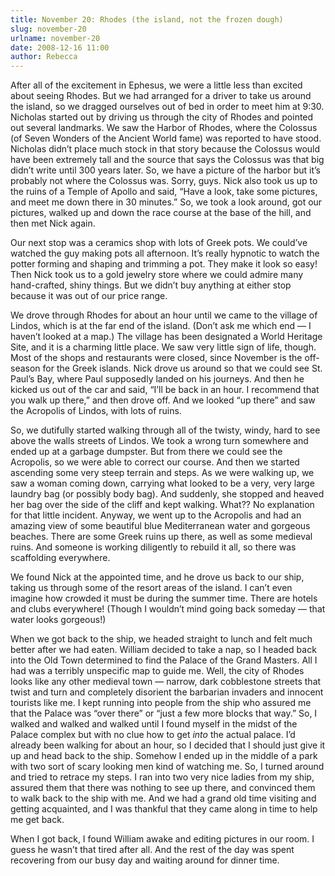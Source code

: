 ```yaml
---
title: November 20: Rhodes (the island, not the frozen dough)
slug: november-20
urlname: november-20
date: 2008-12-16 11:00
author: Rebecca
---
```

After all of the excitement in Ephesus, we were a little less than excited about
seeing Rhodes. But we had arranged for a driver to take us around the island, so
we dragged ourselves out of bed in order to meet him at 9:30. Nicholas started
out by driving us through the city of Rhodes and pointed out several landmarks.
We saw the Harbor of Rhodes, where the Colossus (of Seven Wonders of the Ancient
World fame) was reported to have stood. Nicholas didn&#x02bc;t place much stock
in that story because the Colossus would have been extremely tall and the source
that says the Colossus was that big didn&#x02bc;t write until 300 years later.
So, we have a picture of the harbor but it&#x02bc;s probably not where the
Colossus was. Sorry, guys. Nick also took us up to the ruins of a Temple of
Apollo and said, &ldquo;Have a look, take some pictures, and meet me down there
in 30 minutes.&rdquo; So, we took a look around, got our pictures, walked up and
down the race course at the base of the hill, and then met Nick again.

Our next stop was a ceramics shop with lots of Greek pots. We could&#x02bc;ve
watched the guy making pots all afternoon. It&#x02bc;s really hypnotic to watch
the potter forming and shaping and trimming a pot. They make it look so easy!
Then Nick took us to a gold jewelry store where we could admire many
hand-crafted, shiny things. But we didn&#x02bc;t buy anything at either stop
because it was out of our price range.

We drove through Rhodes for about an hour until we came to the village of
Lindos, which is at the far end of the island. (Don&#x02bc;t ask me which end
&mdash; I haven&#x02bc;t looked at a map.) The village has been designated a
World Heritage Site, and it is a charming little place. We saw very little sign
of life, though. Most of the shops and restaurants were closed, since November
is the off-season for the Greek islands. Nick drove us around so that we could
see St. Paul&#x02bc;s Bay, where Paul supposedly landed on his journeys. And
then he kicked us out of the car and said, &ldquo;I&#x02bc;ll be back in an
hour. I recommend that you walk up there,&rdquo; and then drove off. And we
looked &ldquo;up there&rdquo; and saw the Acropolis of Lindos, with lots of
ruins.

So, we dutifully started walking through all of the twisty, windy, hard to see
above the walls streets of Lindos. We took a wrong turn somewhere and ended up
at a garbage dumpster. But from there we could see the Acropolis, so we were
able to correct our course. And then we started ascending some very steep
terrain and steps. As we were walking up, we saw a woman coming down, carrying
what looked to be a very, very large laundry bag (or possibly body bag). And
suddenly, she stopped and heaved her bag over the side of the cliff and kept
walking. What?? No explanation for that little incident. Anyway, we went up to
the Acropolis and had an amazing view of some beautiful blue Mediterranean water
and gorgeous beaches. There are some Greek ruins up there, as well as some
medieval ruins. And someone is working diligently to rebuild it all, so there
was scaffolding everywhere.

We found Nick at the appointed time, and he drove us back to our ship, taking us
through some of the resort areas of the island. I can&#x02bc;t even imagine how
crowded it must be during the summer time. There are hotels and clubs
everywhere! (Though I wouldn&#x02bc;t mind going back someday &mdash; that water
looks gorgeous!)

When we got back to the ship, we headed straight to lunch and felt much better
after we had eaten. William decided to take a nap, so I headed back into the Old
Town determined to find the Palace of the Grand Masters. All I had was a
terribly unspecific map to guide me. Well, the city of Rhodes looks like any
other medieval town &mdash; narrow, dark cobblestone streets that twist and turn
and completely disorient the barbarian invaders and innocent tourists like me. I
kept running into people from the ship who assured me that the Palace was
&ldquo;over there&rdquo; or &ldquo;just a few more blocks that way.&rdquo; So, I
walked and walked and walked until I found myself in the midst of the Palace
complex but with no clue how to get *into* the actual palace. I&#x02bc;d already
been walking for about an hour, so I decided that I should just give it up and
head back to the ship. Somehow I ended up in the middle of a park with two sort
of scary looking men kind of watching me. So, I turned around and tried to
retrace my steps. I ran into two very nice ladies from my ship, assured them
that there was nothing to see up there, and convinced them to walk back to the
ship with me. And we had a grand old time visiting and getting acquainted, and I
was thankful that they came along in time to help me get back.

When I got back, I found William awake and editing pictures in our room. I guess
he wasn&#x02bc;t that tired after all. And the rest of the day was spent
recovering from our busy day and waiting around for dinner time.
